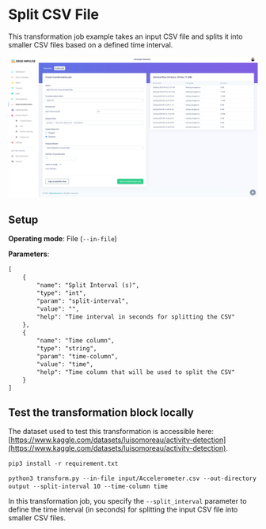 # Split CSV File

This transformation job example takes an input CSV file and splits it into smaller CSV files based on a defined time interval.

![Run job](/assets/split-csv/run-split-csv.png)

## Setup

**Operating mode**: File (`--in-file`)

**Parameters**:

```
[
    {
        "name": "Split Interval (s)",
        "type": "int",
        "param": "split-interval",
        "value": "",
        "help": "Time interval in seconds for splitting the CSV"
    },
    {
        "name": "Time column",
        "type": "string",
        "param": "time-column",
        "value": "time",
        "help": "Time column that will be used to split the CSV"
    }
]
```

## Test the transformation block locally

The dataset used to test this transformation is accessible here: [https://www.kaggle.com/datasets/luisomoreau/activity-detection](https://www.kaggle.com/datasets/luisomoreau/activity-detection).

```
pip3 install -r requirement.txt
```

```
python3 transform.py --in-file input/Accelerometer.csv --out-directory output --split-interval 10 --time-column time
```

In this transformation job, you specify the `--split_interval` parameter to define the time interval (in seconds) for splitting the input CSV file into smaller CSV files.